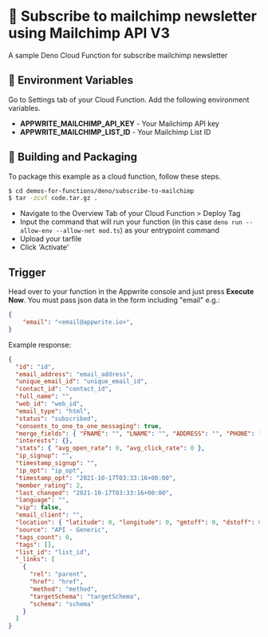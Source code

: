 # 🚮 Subscribe to mailchimp newsletter using Mailchimp API V3
A sample Deno Cloud Function for subscribe mailchimp newsletter

## 📝 Environment Variables
Go to Settings tab of your Cloud Function. Add the following environment variables.

* **APPWRITE_MAILCHIMP_API_KEY** - Your Mailchimp API key
* **APPWRITE_MAILCHIMP_LIST_ID** - Your Mailchimp List ID

## 🚀 Building and Packaging

To package this example as a cloud function, follow these steps.

```bash
$ cd demos-for-functions/deno/subscribe-to-mailchimp
$ tar -zcvf code.tar.gz .
```

* Navigate to the Overview Tab of your Cloud Function > Deploy Tag
* Input the command that will run your function (in this case `deno run --allow-env --allow-net mod.ts`) as your entrypoint command
* Upload your tarfile 
* Click 'Activate'

## Trigger

Head over to your function in the Appwrite console and just press **Execute Now**. 
You must pass json data in the form including "email" e.g.:

```json
{
    "email": "<email@appwrite.io>",
}
```

Example response:
```json
{
  "id": "id",
  "email_address": "email_address",
  "unique_email_id": "unique_email_id",
  "contact_id": "contact_id",
  "full_name": "",
  "web_id": "web_id",
  "email_type": "html",
  "status": "subscribed",
  "consents_to_one_to_one_messaging": true,
  "merge_fields": { "FNAME": "", "LNAME": "", "ADDRESS": "", "PHONE": "", "BIRTHDAY": "" },
  "interests": {},
  "stats": { "avg_open_rate": 0, "avg_click_rate": 0 },
  "ip_signup": "",
  "timestamp_signup": "",
  "ip_opt": "ip_opt",
  "timestamp_opt": "2021-10-17T03:33:16+00:00",
  "member_rating": 2,
  "last_changed": "2021-10-17T03:33:16+00:00",
  "language": "",
  "vip": false,
  "email_client": "",
  "location": { "latitude": 0, "longitude": 0, "gmtoff": 0, "dstoff": 0, "country_code": "", "timezone": "" },
  "source": "API - Generic",
  "tags_count": 0,
  "tags": [],
  "list_id": "list_id",
  "_links": [
    {
      "rel": "parent",
      "href": "href",
      "method": "method",
      "targetSchema": "targetSchema",
      "schema": "schema"
    }
  ]
}
```